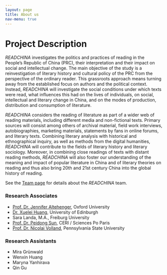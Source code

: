 ```yaml
---
layout: page
title: About us
nav-menu: true
---
```


# Project Description

<!-- Content -->
*READCHINA* investigates the politics and practices of reading in the People’s Republic of China (PRC), their interpretation and their impact on social and intellectual change. The main objective of the study is a reinvestigation of literary history and cultural policy of the PRC from the perspective of the ordinary reader. This grassroots approach means turning away from the established focus on authors and the political context. Instead, *READCHINA* will investigate the social conditions under which texts were read, what influences this had on the lives of individuals, on social, intellectual and literary change in China, and on the modes of production, distribution and consumption of literature.

*READCHINA* considers the reading of literature as part of a wider web of reading materials, including different media and non-fictional texts. Primary sources will consist among others of archival material, field work interviews, autobiographies, marketing materials, statements by fans in online forums, and literary texts. Combining literary analysis with historical and ethnographical inquiry, as well as methods from the digital humanities, *READCHINA* will contribute to the fields of literary history and literary sociology. Moreover, in combining close readings of texts with distant reading methods, *READCHINA* will also foster our understanding of the meaning and impact of popular literature in China and of literary theories on reading and thus also bring 20th and 21st century China into the global history of reading.

See the [Team page](https://readchina.github.io/team) for details about the *READCHINA* team.

### Research Associates
- [Prof. Dr. Jennifer Altehenger](https://www.merton.ox.ac.uk/people/dr-jennifer-altehenger), Oxford University
- [Dr. Xuelei Huang](https://www.ed.ac.uk/profile/xuelei-huang), University of Edinburgh
- Sara Landa, M.A., Freiburg University
- [Prof. Dr. Peidong Sun](https://www.sciencespo.fr/ceri/fr/users/peindongsun), CERI / Sciences Po Paris
- [Prof. Dr. Nicolai Volland](https://asian.la.psu.edu/people/nmv10), Pennsylvania State University

### Research Assistants
- Mira Grünwald
- Wenxin Huang
- Maryna Yanhirava
- Qin Gu
